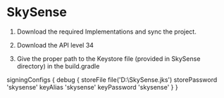 # SkySense

1. Download the required Implementations and sync the project.

2. Download the API level 34 

3. Give the proper path to the Keystore file (provided in SkySense directory) in the build.gradle

  signingConfigs {
        debug {
            storeFile file('D:\\SkySense.jks')
            storePassword 'skysense'
            keyAlias 'skysense'
            keyPassword 'skysense'
        }
    }
